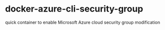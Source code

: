 # docker-azure-cli-security-group
quick container to enable Microsoft Azure cloud security group modification
